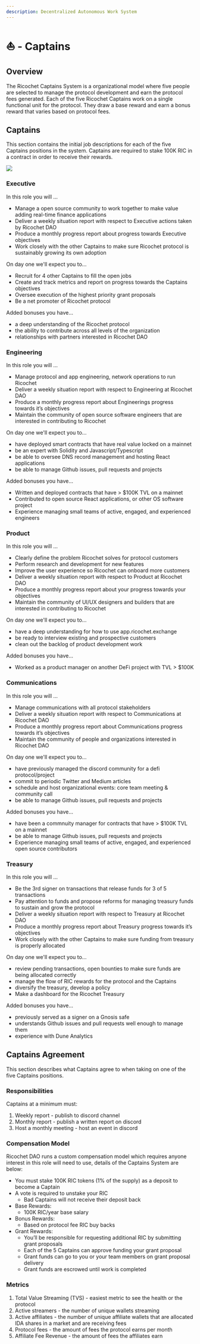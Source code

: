 ```yaml
---
description: Decentralized Autonomous Work System
---
```


# ⛵ - Captains

## Overview

The Ricochet Captains System is a organizational model where five people are selected to manage the protocol development and earn the protocol fees generated. Each of the five Ricochet Captains work on a single functional unit for the protocol. They draw a base reward and earn a bonus reward that varies based on protocol fees.

## Captains

This section contains the initial job descriptions for each of the five Captains positions in the system. Captains are required to stake 100K RIC in a contract in order to receive their rewards.&#x20;

![](<../.gitbook/assets/Ricochet DAO.jpg>)

### Executive

In this role you will ...

* Manage a open source community to work together to make value adding real-time finance applications
* Deliver a weekly situation report with respect to Executive actions taken by Ricochet DAO
* Produce a monthly progress report about progress towards Executive objectives
* Work closely with the other Captains to make sure Ricochet protocol is sustainably growing its own adoption

On day one we'll expect you to...

* Recruit for 4 other Captains to fill the open jobs
* Create and track metrics and report on progress towards the Captains objectives
* Oversee execution of the highest priority grant proposals
* Be a net promoter of Ricochet protocol

Added bonuses you have...

* a deep understanding of the Ricochet protocol
* the ability to contribute across all levels of the organization
* relationships with partners interested in Ricochet DAO

### Engineering

In this role you will ...

* Manage protocol and app engineering, network operations to run Ricochet
* Deliver a weekly situation report with respect to Engineering at Ricochet DAO
* Produce a monthly progress report about Engineerings progress towards it’s objectives
* Maintain the community of open source software engineers that are interested in contributing to Ricochet

On day one we'll expect you to...

* have deployed smart contracts that have real value locked on a mainnet
* be an expert with Solidity and Javascript/Typescript
* be able to oversee DNS record management and hosting React applications
* be able to manage Github issues, pull requests and projects

Added bonuses you have...

* Written and deployed contracts that have > $100K TVL on a mainnet
* Contributed to open source React applications, or other OS software project
* Experience managing small teams of active, engaged, and experienced engineers

### Product

In this role you will ...

* Clearly define the problem Ricochet solves for protocol customers
* Perform research and development for new features
* Improve the user experience so Ricochet can onboard more customers
* Deliver a weekly situation report with respect to Product at Ricochet DAO
* Produce a monthly progress report about your progress towards your objectives
* Maintain the community of UI/UX designers and builders that are interested in contributing to Ricochet

On day one we'll expect you to...

* have a deep understanding for how to use app.ricochet.exchange
* be ready to interview existing and prospective customers
* clean out the backlog of product development work

Added bonuses you have...

* Worked as a product manager on another DeFi project with TVL > $100K

### Communications

In this role you will ...

* Manage communications with all protocol stakeholders
* Deliver a weekly situation report with respect to Communications at Ricochet DAO
* Produce a monthly progress report about Communications progress towards it’s objectives
* Maintain the community of people and organizations interested in Ricochet DAO

On day one we'll expect you to...

* have previously managed the discord community for a defi protocol/project
* commit to periodic Twitter and Medium articles
* schedule and host organizational events: core team meeting & community call
* be able to manage Github issues, pull requests and projects

Added bonuses you have...

* have been a commnuity manager for contracts that have > $100K TVL on a mainnet
* be able to manage Github issues, pull requests and projects
* Experience managing small teams of active, engaged, and experienced open source contributors

### Treasury&#x20;

In this role you will ...

* Be the 3rd signer on transactions that release funds for 3 of 5 transactions
* Pay attention to funds and propose reforms for managing treasury funds to sustain and grow the protocol
* Deliver a weekly situation report with respect to Treasury at Ricochet DAO
* Produce a monthly progress report about Treasury progress towards it’s objectives
* Work closely with the other Captains to make sure funding from treasury is properly allocated

On day one we'll expect you to...

* review pending transactions, open bounties to make sure funds are being allocated correctly
* manage the flow of RIC rewards for the protocol and the Captains
* diversify the treasury, develop a policy
* Make a dashboard for the Ricochet Treasury

Added bonuses you have...

* previously served as a signer on a Gnosis safe
* understands Github issues and pull requests well enough to manage them
* experience with Dune Analytics

## Captains Agreement

This section describes what Captains agree to when taking on one of the five Captains positions.&#x20;

### Responsibilities

Captains at a minimum must:

1. Weekly report - publish to discord channel
2. Monthly report - publish a written report on discord
3. Host a monthly meeting - host an event in discord

### Compensation Model

Ricochet DAO runs a custom compensation model which requires anyone interest in this role will need to use, details of the Captains System are below:

* You must stake 100K RIC tokens (1% of the supply) as a deposit to become a Captain
* A vote is required to unstake your RIC
  * Bad Captains will not receive their deposit back
* Base Rewards:
  * 100K RIC/year base salary
* Bonus Rewards:
  * Based on protocol fee RIC buy backs
* Grant Rewards:
  * You’ll be responsible for requesting additional RIC by submitting grant proposals
  * Each of the 5 Captains can approve funding your grant proposal
  * Grant funds can go to you or your team members on grant proposal delivery
  * Grant funds are escrowed until work is completed

### Metrics

1. Total Value Streaming (TVS) - easiest metric to see the health or the protocol
2. Active streamers - the number of unique wallets streaming
3. Active affiliates - the number of unique affiliate wallets that are allocated IDA shares in a market and are receiving fees
4. Protocol fees - the amount of fees the protocol earns per month
5. Affiliate Fee Revenue - the amount of fees the affiliates earn

